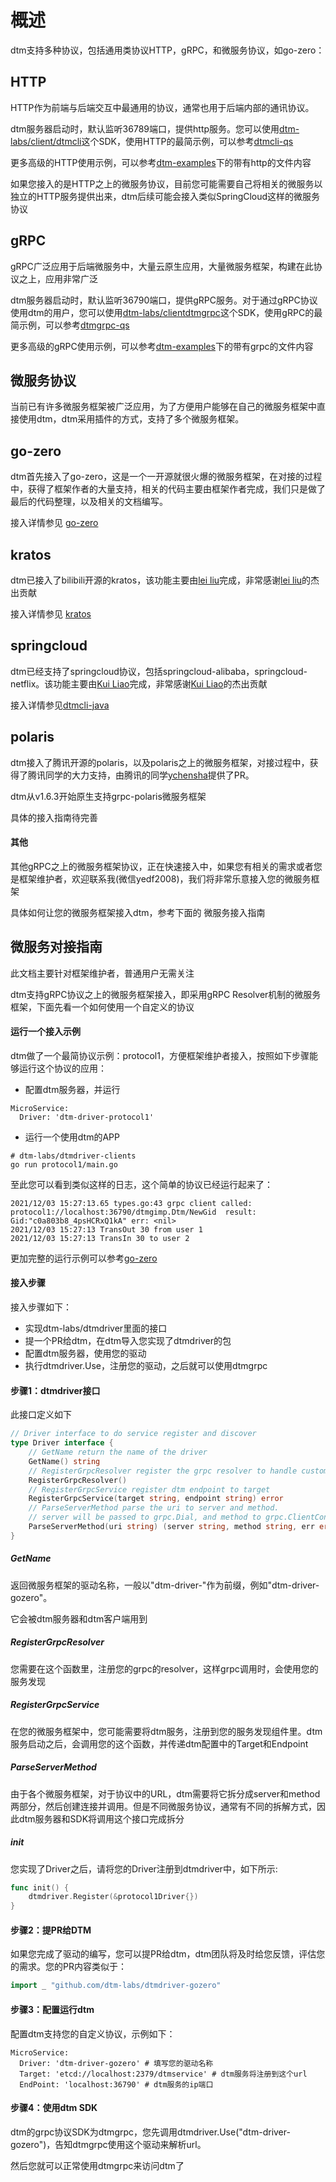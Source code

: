 # 概述

dtm支持多种协议，包括通用类协议HTTP，gRPC，和微服务协议，如go-zero：

## HTTP

HTTP作为前端与后端交互中最通用的协议，通常也用于后端内部的通讯协议。

dtm服务器启动时，默认监听36789端口，提供http服务。您可以使用[dtm-labs/client/dtmcli](https://github.com/dtm-labs/client/dtmcli)这个SDK，使用HTTP的最简示例，可以参考[dtmcli-qs](https://github.com/dtm-labs/quick-start-sample/dtmcli-qs)

更多高级的HTTP使用示例，可以参考[dtm-examples](https://github.com/dtm-labs/dtm-examples)下的带有http的文件内容

如果您接入的是HTTP之上的微服务协议，目前您可能需要自己将相关的微服务以独立的HTTP服务提供出来，dtm后续可能会接入类似SpringCloud这样的微服务协议


## gRPC

gRPC广泛应用于后端微服务中，大量云原生应用，大量微服务框架，构建在此协议之上，应用非常广泛

dtm服务器启动时，默认监听36790端口，提供gRPC服务。对于通过gRPC协议使用dtm的用户，您可以使用[dtm-labs/clientdtmgrpc](https://github.com/dtm-labs/client/dtmgrpc)这个SDK，使用gRPC的最简示例，可以参考[dtmgrpc-qs](https://github.com/dtm-labs/quick-start-sample/dtmgrpc-qs)

更多高级的gRPC使用示例，可以参考[dtm-examples](https://github.com/dtm-labs/dtm-examples)下的带有grpc的文件内容

## 微服务协议

当前已有许多微服务框架被广泛应用，为了方便用户能够在自己的微服务框架中直接使用dtm，dtm采用插件的方式，支持了多个微服务框架。

## go-zero
dtm首先接入了go-zero，这是一个一开源就很火爆的微服务框架，在对接的过程中，获得了框架作者的大量支持，相关的代码主要由框架作者完成，我们只是做了最后的代码整理，以及相关的文档编写。

接入详情参见 [go-zero](./gozero)

## kratos
dtm已接入了bilibili开源的kratos，该功能主要由[lei liu](https://github.com/Leizhengzi)完成，非常感谢[lei liu](https://github.com/Leizhengzi)的杰出贡献

接入详情参见 [kratos](./kratos)

## springcloud
dtm已经支持了springcloud协议，包括springcloud-alibaba，springcloud-netflix。该功能主要由[Kui Liao](https://github.com/horseLk)完成，非常感谢[Kui Liao](https://github.com/horseLk)的杰出贡献

接入详情参见[dtmcli-java](https://github.com/dtm-labs/dtmcli-java)

## polaris
dtm接入了腾讯开源的polaris，以及polaris之上的微服务框架，对接过程中，获得了腾讯同学的大力支持，由腾讯的同学[ychensha](https://github.com/ychensha)提供了PR。

dtm从v1.6.3开始原生支持grpc-polaris微服务框架

具体的接入指南待完善

#### 其他
其他gRPC之上的微服务框架协议，正在快速接入中，如果您有相关的需求或者您是框架维护者，欢迎联系我(微信yedf2008)，我们将非常乐意接入您的微服务框架

具体如何让您的微服务框架接入dtm，参考下面的 微服务接入指南

## 微服务对接指南

此文档主要针对框架维护者，普通用户无需关注

dtm支持gRPC协议之上的微服务框架接入，即采用gRPC Resolver机制的微服务框架，下面先看一个如何使用一个自定义的协议

#### 运行一个接入示例
dtm做了一个最简协议示例：protocol1，方便框架维护者接入，按照如下步骤能够运行这个协议的应用：

- 配置dtm服务器，并运行
```
MicroService:
  Driver: 'dtm-driver-protocol1'
```
- 运行一个使用dtm的APP
```
# dtm-labs/dtmdriver-clients
go run protocol1/main.go
```

至此您可以看到类似这样的日志，这个简单的协议已经运行起来了：
```
2021/12/03 15:27:13.65 types.go:43 grpc client called: protocol1://localhost:36790/dtmgimp.Dtm/NewGid  result: Gid:"c0a803b8_4psHCRxQ1kA" err: <nil>
2021/12/03 15:27:13 TransOut 30 from user 1
2021/12/03 15:27:13 TransIn 30 to user 2
```

更加完整的运行示例可以参考[go-zero](./gozero)

#### 接入步骤

接入步骤如下：
- 实现dtm-labs/dtmdriver里面的接口
- 提一个PR给dtm，在dtm导入您实现了dtmdriver的包
- 配置dtm服务器，使用您的驱动
- 执行dtmdriver.Use，注册您的驱动，之后就可以使用dtmgrpc

#### 步骤1：dtmdriver接口
此接口定义如下
``` go
// Driver interface to do service register and discover
type Driver interface {
	// GetName return the name of the driver
	GetName() string
	// RegisterGrpcResolver register the grpc resolver to handle custom scheme
	RegisterGrpcResolver()
	// RegisterGrpcService register dtm endpoint to target
	RegisterGrpcService(target string, endpoint string) error
	// ParseServerMethod parse the uri to server and method.
	// server will be passed to grpc.Dial, and method to grpc.ClientConn.invoke
	ParseServerMethod(uri string) (server string, method string, err error)
}
```

##### GetName
返回微服务框架的驱动名称，一般以"dtm-driver-"作为前缀，例如"dtm-driver-gozero"。

它会被dtm服务器和dtm客户端用到

##### RegisterGrpcResolver
您需要在这个函数里，注册您的grpc的resolver，这样grpc调用时，会使用您的服务发现

##### RegisterGrpcService
在您的微服务框架中，您可能需要将dtm服务，注册到您的服务发现组件里。dtm服务启动之后，会调用您的这个函数，并传递dtm配置中的Target和Endpoint

##### ParseServerMethod
由于各个微服务框架，对于协议中的URL，dtm需要将它拆分成server和method两部分，然后创建连接并调用。但是不同微服务协议，通常有不同的拆解方式，因此dtm服务器和SDK将调用这个接口完成拆分

##### init
您实现了Driver之后，请将您的Driver注册到dtmdriver中，如下所示:
``` go
func init() {
	dtmdriver.Register(&protocol1Driver{})
}
```

#### 步骤2：提PR给DTM
如果您完成了驱动的编写，您可以提PR给dtm，dtm团队将及时给您反馈，评估您的需求。您的PR内容类似于：
``` go
import _ "github.com/dtm-labs/dtmdriver-gozero"
```

#### 步骤3：配置运行dtm
配置dtm支持您的自定义协议，示例如下：
```
MicroService:
  Driver: 'dtm-driver-gozero' # 填写您的驱动名称
  Target: 'etcd://localhost:2379/dtmservice' # dtm服务将注册到这个url
  EndPoint: 'localhost:36790' # dtm服务的ip端口
```

#### 步骤4：使用dtm SDK
dtm的grpc协议SDK为dtmgrpc，您先调用dtmdriver.Use("dtm-driver-gozero")，告知dtmgrpc使用这个驱动来解析url。

然后您就可以正常使用dtmgrpc来访问dtm了
